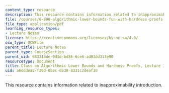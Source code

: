 ```yaml
---
content_type: resource
description: This resource contains information related to inapproximability introduction.
file: /courses/6-890-algorithmic-lower-bounds-fun-with-hardness-proofs-fall-2014/a6dddea2f20d0b8cd6388331c2deaf10_MIT6_890F14_L10.pdf
file_type: application/pdf
learning_resource_types:
- Lecture Notes
license: https://creativecommons.org/licenses/by-nc-sa/4.0/
ocw_type: OCWFile
parent_title: Lecture Notes
parent_type: CourseSection
parent_uid: 983313de-9d3d-bd56-6ce6-ad83dd313e90
resourcetype: Document
title: Class on Algorithmic Lower Bounds and Hardness Proofs, Lecture 10 Notes
uid: a6dddea2-f20d-0b8c-d638-8331c2deaf10
---
```

This resource contains information related to inapproximability introduction.